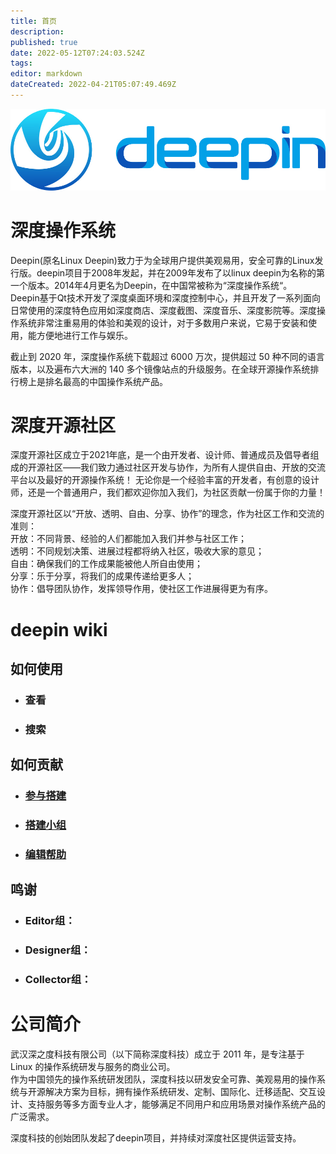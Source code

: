 ```yaml
---
title: 首页
description: 
published: true
date: 2022-05-12T07:24:03.524Z
tags: 
editor: markdown
dateCreated: 2022-04-21T05:07:49.469Z
---
```


![logo抠图1.png](/logo%E6%8A%A0%E5%9B%BE1.png)

# 深度操作系统

Deepin(原名Linux Deepin)致力于为全球用户提供美观易用，安全可靠的Linux发行版。deepin项目于2008年发起，并在2009年发布了以linux deepin为名称的第一个版本。2014年4月更名为Deepin，在中国常被称为“深度操作系统“。  
Deepin基于Qt技术开发了深度桌面环境和深度控制中心，并且开发了一系列面向日常使用的深度特色应用如深度商店、深度截图、深度音乐、深度影院等。深度操作系统非常注重易用的体验和美观的设计，对于多数用户来说，它易于安装和使用，能方便地进行工作与娱乐。

截止到 2020 年，深度操作系统下载超过 6000 万次，提供超过 50 种不同的语言版本，以及遍布六大洲的 140 多个镜像站点的升级服务。在全球开源操作系统排行榜上是排名最高的中国操作系统产品。

# 深度开源社区

深度开源社区成立于2021年底，是一个由开发者、设计师、普通成员及倡导者组成的开源社区——我们致力通过社区开发与协作，为所有人提供自由、开放的交流平台以及最好的开源操作系统！ 无论你是一个经验丰富的开发者，有创意的设计师，还是一个普通用户，我们都欢迎你加入我们，为社区贡献一份属于你的力量！

深度开源社区以“开放、透明、自由、分享、协作”的理念，作为社区工作和交流的准则：  
开放：不同背景、经验的人们都能加入我们并参与社区工作；  
透明：不同规划决策、进展过程都将纳入社区，吸收大家的意见；  
自由：确保我们的工作成果能被他人所自由使用；  
分享：乐于分享，将我们的成果传递给更多人；  
协作：倡导团队协作，发挥领导作用，使社区工作进展得更为有序。

# deepin wiki

## 如何使用

-   ### 查看
    
-   ### 搜索
    

## 如何贡献

-   ### [参与搭建](/zh/%E5%85%B3%E4%BA%8EDeepin/Deepin_Wiki/%E5%8F%82%E4%B8%8E%E6%90%AD%E5%BB%BA)
    
-   ### [搭建小组](/zh/%E5%85%B3%E4%BA%8EDeepin/Deepin_Wiki/%E6%90%AD%E5%BB%BA%E5%B0%8F%E7%BB%84)
    
-   ### [编辑帮助](/zh/%E5%85%B3%E4%BA%8EDeepin/Deepin_Wiki/%E7%BC%96%E8%BE%91%E5%B8%AE%E5%8A%A9)
    

## 鸣谢

-   ### Editor组：
    
-   ### Designer组：
    
-   ### Collector组：
    

# 公司简介

武汉深之度科技有限公司（以下简称深度科技）成立于 2011 年，是专注基于 Linux 的操作系统研发与服务的商业公司。  
作为中国领先的操作系统研发团队，深度科技以研发安全可靠、美观易用的操作系统与开源解决方案为目标，拥有操作系统研发、定制、国际化、迁移适配、交互设计、支持服务等多方面专业人才，能够满足不同用户和应用场景对操作系统产品的广泛需求。

深度科技的创始团队发起了deepin项目，并持续对深度社区提供运营支持。